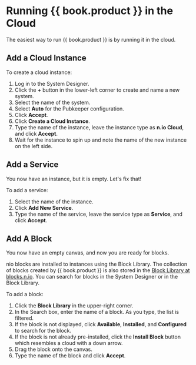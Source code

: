 # Running {{ book.product }} in the Cloud

The easiest way to run {{ book.product }} is by running it in the cloud.

## Add a Cloud Instance

To create a cloud instance:

1. Log in to the System Designer.
2. Click the **+** button in the lower-left corner to create and name a new system.
3. Select the name of the system.
4. Select **Auto** for the Pubkeeper configuration.
5. Click **Accept**.
6. Click **Create a Cloud Instance**.
7. Type the name of the instance, leave the instance type as **n.io Cloud**, and click **Accept**.
8. Wait for the instance to spin up and note the name of the new instance on the left side.

## Add a Service

You now have an instance, but it is empty. Let's fix that!

To add a service:

1. Select the name of the instance.
2. Click **Add New Service**.
3. Type the name of the service, leave the service type as **Service**, and click **Accept**.

## Add A Block

You now have an empty canvas, and now you are ready for blocks.

nio blocks are installed to instances using the Block Library. The collection of blocks created by {{ book.product }} is also stored in the [Block Library at blocks.n.io](https://blocks.n.io/). You can search for blocks in the System Designer or in the Block Library.

To add a block:

1. Click the **Block Library** in the upper-right corner.
2. In the Search box, enter the name of a block. As you type, the list is filtered.
3. If the block is not displayed, click **Available**, **Installed**, and **Configured** to search for the block.
3. If the block is not already pre-installed, click the **Install Block** button which resembles a cloud with a down arrow.
3. Drag the block onto the canvas.
5. Type the name of the block and click **Accept**.
